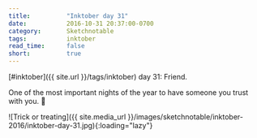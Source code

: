 ```yaml
---
title:          "Inktober day 31"
date:           2016-10-31 20:37:00-0700
category:       Sketchnotable
tags:           inktober
read_time:      false
short:          true
---
```

[#inktober]({{ site.url }}/tags/inktober) day 31: Friend.

One of the most important nights of the year to have someone you trust with you. 🎃

![Trick or treating]({{ site.media_url }}/images/sketchnotable/inktober-2016/inktober-day-31.jpg){:loading="lazy"}

